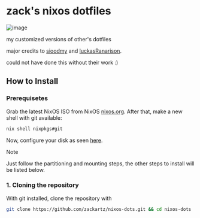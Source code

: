# zack's nixos dotfiles

![image](https://github.com/zackartz/nixos-dots/assets/34588810/0f4c85c2-f9e8-4de3-89c1-0a95c0ab681f)

my customized versions of other's dotfiles

major credits to [sioodmy](https://github.com/sioodmy/dotfiles) and [luckasRanarison](https://github.com/luckasRanarison/nvimrc).

could not have done this without their work :)

## How to Install

### Prerequisetes

Grab the latest NixOS ISO from NixOS [nixos.org](https://nixos.org). After that, make a new shell with git available:

```bash
nix shell nixpkgs#git
```

Now, configure your disk as seen [here](https://nixos.wiki/wiki/NixOS_Installation_Guide#Partitioning).

> [!NOTE]
> Just follow the partitioning and mounting steps, the other steps to install will be listed below.

### 1. Cloning the repository

With git installed, clone the repository with

```bash
git clone https://github.com/zackartz/nixos-dots.git && cd nixos-dots
```

